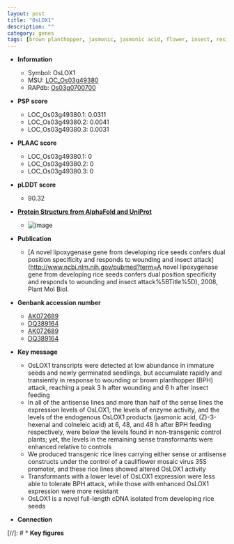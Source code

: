 ```yaml
---
layout: post
title: "OsLOX1"
description: ""
category: genes
tags: [brown planthopper, jasmonic, jasmonic acid, flower, insect, resistant, seedling, seed]
---
```


* **Information**  
    + Symbol: OsLOX1  
    + MSU: [LOC_Os03g49380](http://rice.plantbiology.msu.edu/cgi-bin/ORF_infopage.cgi?orf=LOC_Os03g49380)  
    + RAPdb: [Os03g0700700](http://rapdb.dna.affrc.go.jp/viewer/gbrowse_details/irgsp1?name=Os03g0700700)  

* **PSP score**  
    + LOC_Os03g49380.1: 0.0311 
    + LOC_Os03g49380.2: 0.0041 
    + LOC_Os03g49380.3: 0.0031 

* **PLAAC score**  
    + LOC_Os03g49380.1: 0 
    + LOC_Os03g49380.2: 0 
    + LOC_Os03g49380.3: 0 

* **pLDDT score**
    + 90.32

* **[Protein Structure from AlphaFold and UniProt](https://www.uniprot.org/uniprotkb/Q53RB0/entry#structure)**
    + ![image](https://ricepsp.github.io/images/Q5/AF-Q53RB0-F1.png)

* **Publication**  
    + [A novel lipoxygenase gene from developing rice seeds confers dual position specificity and responds to wounding and insect attack](http://www.ncbi.nlm.nih.gov/pubmed?term=A novel lipoxygenase gene from developing rice seeds confers dual position specificity and responds to wounding and insect attack%5BTitle%5D), 2008, Plant Mol Biol.

* **Genbank accession number**  
    + [AK072689](http://www.ncbi.nlm.nih.gov/nuccore/AK072689)
    + [DQ389164](http://www.ncbi.nlm.nih.gov/nuccore/DQ389164)
    + [AK072689](http://www.ncbi.nlm.nih.gov/nuccore/AK072689)
    + [DQ389164](http://www.ncbi.nlm.nih.gov/nuccore/DQ389164)

* **Key message**  
    + OsLOX1 transcripts were detected at low abundance in immature seeds and newly germinated seedlings, but accumulate rapidly and transiently in response to wounding or brown planthopper (BPH) attack, reaching a peak 3 h after wounding and 6 h after insect feeding
    + In all of the antisense lines and more than half of the sense lines the expression levels of OsLOX1, the levels of enzyme activity, and the levels of the endogenous OsLOX1 products (jasmonic acid, (Z)-3-hexenal and colneleic acid) at 6, 48, and 48 h after BPH feeding respectively, were below the levels found in non-transgenic control plants; yet, the levels in the remaining sense transformants were enhanced relative to controls
    + We produced transgenic rice lines carrying either sense or antisense constructs under the control of a cauliflower mosaic virus 35S promoter, and these rice lines showed altered OsLOX1 activity
    + Transformants with a lower level of OsLOX1 expression were less able to tolerate BPH attack, while those with enhanced OsLOX1 expression were more resistant
    + OsLOX1 is a novel full-length cDNA isolated from developing rice seeds

* **Connection**  

[//]: # * **Key figures**  


